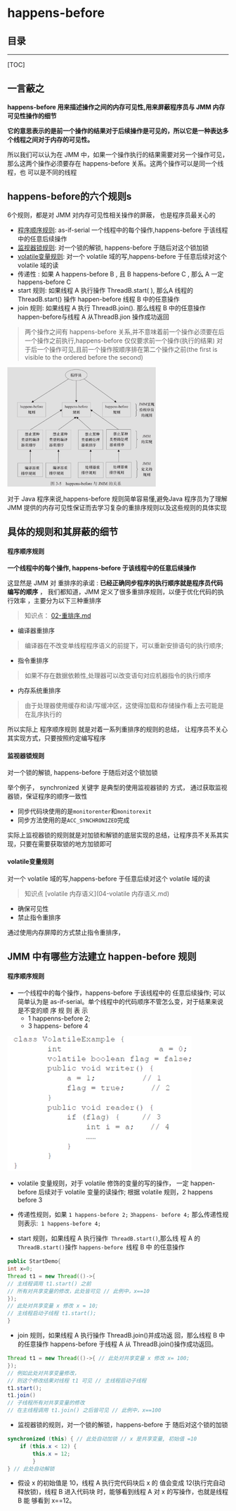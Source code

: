 #              happens-before

## 目录

------

[TOC]

## 一言蔽之

**happens-before 用来描述操作之间的内存可见性,用来屏蔽程序员与 JMM 内存可见性操作的细节**

**它的意思表示的是前一个操作的结果对于后续操作是可见的，所以它是一种表达多个线程之间对于内存的可见性。**

所以我们可以认为在 JMM 中，如果一个操作执行的结果需要对另一个操作可见，那么这两个操作必须要存在 happens-before 关系。这两个操作可以是同一个线程，也 可以是不同的线程

## happens-before的六个规则s 

6个规则，都是对 JMM 对内存可见性相关操作的屏蔽， 也是程序员最关心的

- [程序顺序规则](#程序顺序规则): as-if-serial 一个线程中的每个操作,happens-before 于该线程中的任意后续操作
- [监视器锁规则](#监视器锁规则): 对一个锁的解锁, happens-before 于随后对这个锁加锁
- [volatile变量规则](#volatile变量规则): 对一个 volatile 域的写,happens-before 于任意后续对这个 volatile 域的读
- 传递性 : 如果 A happens-before B , 且 B happens-before C , 那么 A 一定 happens-before C
- start 规则:  如果线程 A 执行操作 ThreadB.start( ), 那么A 线程的 ThreadB.start() 操作 happen-before 线程 B 中的任意操作
- join 规则: 如果线程 A 执行 ThreadB.join(). 那么线程 B 中的任意操作 happen-before与线程 A 从ThreadB.jion 操作成功返回

> 两个操作之间有 happens-before 关系,并不意味着前一个操作必须要在后一个操作之前执行,happens-before 仅仅要求前一个操作(执行的结果) 对于后一个操作可见,且前一个操作按顺序排在第二个操作之前(the first is visible to the ordered before the second)

<img src="../../../assets/image-20200306122005450.png" alt="image-20200306122005450" style="zoom: 33%;" />

对于 Java 程序来说,happens-before 规则简单容易懂,避免Java 程序员为了理解 JMM 提供的内存可见性保证而去学习复杂的重排序规则以及这些规则的具体实现

## 具体的规则和其屏蔽的细节

#### 程序顺序规则

**一个线程中的每个操作, happens-before 于该线程中的任意后续操作**

这显然是 JMM 对 重排序的承诺  :  **已经正确同步程序的执行顺序就是程序员代码编写的顺序** ， 我们都知道，JMM 定义了很多重排序规则，以便于优化代码的执行效率 ，主要分为以下三种重排序

> 知识点：  [02-重排序.md](02-重排序.md) 

- 编译器重排序

> 编译器在不改变单线程程序语义的前提下，可以重新安排语句的执行顺序;

- 指令重排序

> 如果不存在数据依赖性,处理器可以改变语句对应机器指令的执行顺序

- 内存系统重排序

> 由于处理器使用缓存和读/写缓冲区，这使得加载和存储操作看上去可能是在乱序执行的

所以实际上 程序顺序规则 就是对着一系列重排序的规则的总结， 让程序员不关心其实现方式，只要按照约定编写程序

#### 监视器锁规则

对一个锁的解锁, happens-before 于随后对这个锁加锁

举个例子， synchronized 关键字 是典型的使用监视器锁的 方式， 通过获取监视器锁，保证程序的顺序一致性

- 同步代码块使用的是`monitorenter`和`monitorexit`
- 同步方法使用的是`ACC_SYNCHRONIZED`完成

实际上监视器锁的规则就是对加锁和解锁的底层实现的总结，让程序员不关系其实现，只要在需要获取锁的地方加锁即可

#### volatile变量规则

对一个 volatile 域的写,happens-before 于任意后续对这个 volatile 域的读

> 知识点  [volatile 内存语义](04-volatile 内存语义.md) 

- 确保可见性
- 禁止指令重排序

通过使用内存屏障的方式禁止指令重排序， 

## JMM 中有哪些方法建立 happen-before 规则

#### 程序顺序规则

- 一个线程中的每个操作，happens-before 于该线程中的 任意后续操作; 可以简单认为是 as-if-serial。单个线程中的代码顺序不管怎么变，对于结果来说是不变的顺 序 规 则 表 示 
  - 1 happenns-before 2; 
  - 3 happens- before 4

<img src="../../../assets/image-20200228174831591.png" alt="image-20200228174831591" style="zoom:50%;" />

- volatile 变量规则，对于 volatile 修饰的变量的写的操作， 一定 happen-before 后续对于 volatile 变量的读操作; 根据 volatile 规则，2 happens before 3

- 传递性规则，如果 `1 happens-before 2;` `3happens- before 4;` 那么传递性规则表示:` 1 happens-before 4;`

- start 规则，如果线程 A 执行操作` ThreadB.start()`,那么线 程 A 的 `ThreadB.start()`操作 `happens-before `线程 B 中
  的任意操作

```java
public StartDemo{
int x=0;
Thread t1 = new Thread(()->{
// 主线程调用 t1.start() 之前
// 所有对共享变量的修改，此处皆可见 // 此例中，x==10
});
// 此处对共享变量 x 修改 x = 10;
// 主线程启动子线程 t1.start();
}
```

- join 规则，如果线程 A 执行操作 ThreadB.join()并成功返 回，那么线程 B 中的任意操作 happens-before 于线程 A 从 ThreadB.join()操作成功返回。

```java
Thread t1 = new Thread(()->{ // 此处对共享变量 x 修改 x= 100;
});
// 例如此处对共享变量修改，
// 则这个修改结果对线程 t1 可见 // 主线程启动子线程
t1.start();
t1.join()
// 子线程所有对共享变量的修改
// 在主线程调用 t1.join() 之后皆可见 // 此例中，x==100
```

- 监视器锁的规则，对一个锁的解锁，happens-before 于 随后对这个锁的加锁

```java
synchronized (this) { // 此处自动加锁 // x 是共享变量, 初始值 =10
	if (this.x < 12) {
		this.x = 12; 
		}
} // 此处自动解锁
```

- 假设 x 的初始值是 10，线程 A 执行完代码块后 x 的 值会变成 12(执行完自动释放锁)，线程 B 进入代码块 时，能够看到线程 A 对 x 的写操作，也就是线程 B 能 够看到 x==12。